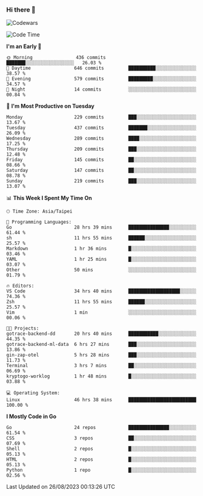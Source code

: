### Hi there 👋

![Codewars](https://www.codewars.com/users/omegaatt36/badges/small)

<!--START_SECTION:waka-->
![Code Time](http://img.shields.io/badge/Code%20Time-1%2C602%20hrs%2028%20mins-blue)

**I'm an Early 🐤** 

```text
🌞 Morning                436 commits         ███████░░░░░░░░░░░░░░░░░░   26.03 % 
🌆 Daytime                646 commits         ██████████░░░░░░░░░░░░░░░   38.57 % 
🌃 Evening                579 commits         █████████░░░░░░░░░░░░░░░░   34.57 % 
🌙 Night                  14 commits          ░░░░░░░░░░░░░░░░░░░░░░░░░   00.84 % 
```
📅 **I'm Most Productive on Tuesday** 

```text
Monday                   229 commits         ███░░░░░░░░░░░░░░░░░░░░░░   13.67 % 
Tuesday                  437 commits         ███████░░░░░░░░░░░░░░░░░░   26.09 % 
Wednesday                289 commits         ████░░░░░░░░░░░░░░░░░░░░░   17.25 % 
Thursday                 209 commits         ███░░░░░░░░░░░░░░░░░░░░░░   12.48 % 
Friday                   145 commits         ██░░░░░░░░░░░░░░░░░░░░░░░   08.66 % 
Saturday                 147 commits         ██░░░░░░░░░░░░░░░░░░░░░░░   08.78 % 
Sunday                   219 commits         ███░░░░░░░░░░░░░░░░░░░░░░   13.07 % 
```


📊 **This Week I Spent My Time On** 

```text
🕑︎ Time Zone: Asia/Taipei

💬 Programming Languages: 
Go                       28 hrs 39 mins      ███████████████░░░░░░░░░░   61.44 % 
sh                       11 hrs 55 mins      ██████░░░░░░░░░░░░░░░░░░░   25.57 % 
Markdown                 1 hr 36 mins        █░░░░░░░░░░░░░░░░░░░░░░░░   03.46 % 
YAML                     1 hr 25 mins        █░░░░░░░░░░░░░░░░░░░░░░░░   03.07 % 
Other                    50 mins             ░░░░░░░░░░░░░░░░░░░░░░░░░   01.79 % 

🔥 Editors: 
VS Code                  34 hrs 40 mins      ███████████████████░░░░░░   74.36 % 
Zsh                      11 hrs 55 mins      ██████░░░░░░░░░░░░░░░░░░░   25.57 % 
Vim                      1 min               ░░░░░░░░░░░░░░░░░░░░░░░░░   00.06 % 

🐱‍💻 Projects: 
gotrace-backend-dd       20 hrs 40 mins      ███████████░░░░░░░░░░░░░░   44.35 % 
gotrace-backend-ml-data  6 hrs 27 mins       ███░░░░░░░░░░░░░░░░░░░░░░   13.86 % 
gin-zap-otel             5 hrs 28 mins       ███░░░░░░░░░░░░░░░░░░░░░░   11.73 % 
Terminal                 3 hrs 7 mins        ██░░░░░░░░░░░░░░░░░░░░░░░   06.69 % 
kryptogo-worklog         1 hr 48 mins        █░░░░░░░░░░░░░░░░░░░░░░░░   03.88 % 

💻 Operating System: 
Linux                    46 hrs 38 mins      █████████████████████████   100.00 % 
```

**I Mostly Code in Go** 

```text
Go                       24 repos            ███████████████░░░░░░░░░░   61.54 % 
CSS                      3 repos             ██░░░░░░░░░░░░░░░░░░░░░░░   07.69 % 
Shell                    2 repos             █░░░░░░░░░░░░░░░░░░░░░░░░   05.13 % 
HTML                     2 repos             █░░░░░░░░░░░░░░░░░░░░░░░░   05.13 % 
Python                   1 repo              █░░░░░░░░░░░░░░░░░░░░░░░░   02.56 % 
```




 Last Updated on 26/08/2023 00:13:26 UTC
<!--END_SECTION:waka-->

<!--
**omegaatt36/omegaatt36** is a ✨ _special_ ✨ repository because its `README.md` (this file) appears on your GitHub profile.

Here are some ideas to get you started:

- 🔭 I’m currently working on ...
- 🌱 I’m currently learning ...
- 👯 I’m looking to collaborate on ...
- 🤔 I’m looking for help with ...
- 💬 Ask me about ...
- 📫 How to reach me: ...
- 😄 Pronouns: ...
- ⚡ Fun fact: ...
-->
